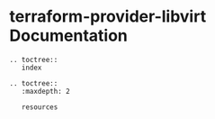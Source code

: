 
# terraform-provider-libvirt Documentation

```eval_rst
.. toctree::
   index
```

```eval_rst
.. toctree::
   :maxdepth: 2

   resources
```
